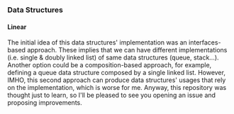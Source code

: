 ### Data Structures
#### Linear
The initial idea of this data structures' implementation was an interfaces-based approach. 
These implies that we can have different implementations (i.e. single & doubly linked list) of same data structures (queue, stack...). 
Another option could be a composition-based approach, for example, defining a queue data structure composed by a single linked list. 
However, IMHO, this second approach can produce data structures' usages that rely on the implementation, which is worse for me. 
Anyway, this repository was thought just to learn, so I'll be pleased to see you opening an issue and proposing improvements.